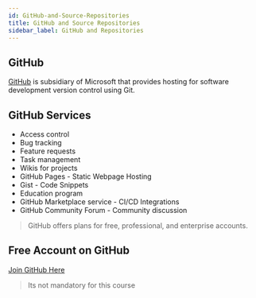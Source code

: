 ```yaml
---
id: GitHub-and-Source-Repositories
title: GitHub and Source Repositories
sidebar_label: GitHub and Repositories
---
```



## GitHub

[GitHub](https://github.com) is subsidiary of Microsoft that provides hosting for software development version control using Git.

## GitHub Services
- Access control
- Bug tracking
- Feature requests
- Task management
- Wikis for projects
- GitHub Pages - Static Webpage Hosting
- Gist - Code Snippets
- Education program
- GitHub Marketplace service - CI/CD Integrations
- GitHub Community Forum - Community discussion

> GitHub offers plans for free, professional, and enterprise accounts.

## Free Account on GitHub

[Join GitHub Here](https://github.com/join)

> Its not mandatory for this course

